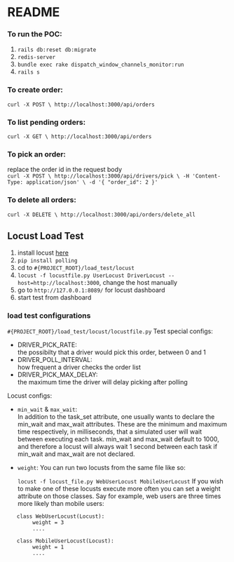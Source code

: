 # README

### To run the POC:

1. `rails db:reset db:migrate`
2. `redis-server`
3. `bundle exec rake dispatch_window_channels_monitor:run`
4. `rails s`

### To create order:
``curl -X POST \
    http://localhost:3000/api/orders``
    
### To list pending orders:
``curl -X GET \
    http://localhost:3000/api/orders``

### To pick an order:
replace the order id in the request body  
``curl -X POST \
    http://localhost:3000/api/drivers/pick \
    -H 'Content-Type: application/json' \
    -d '{ "order_id": 2 }'``

### To delete all orders:
``curl -X DELETE \
    http://localhost:3000/api/orders/delete_all``

## Locust Load Test
1. install locust [here](https://docs.locust.io/en/stable/installation.html)
2. `pip install polling`
3. cd to `#{PROJECT_ROOT}/load_test/locust`
4. `locust -f locustfile.py UserLocust DriverLocust --host=http://localhost:3000`, change the host manually
5. go to `http://127.0.0.1:8089/` for locust dashboard
6. start test from dashboard

### load test configurations
`#{PROJECT_ROOT}/load_test/locust/locustfile.py`
Test special configs:  
- DRIVER_PICK_RATE:  
  the possibilty that a driver would pick this order, between 0 and 1
- DRIVER_POLL_INTERVAL:  
  how frequent a driver checks the order list
- DRIVER_PICK_MAX_DELAY:  
  the maximum time the driver will delay picking after polling

Locust configs: 
- `min_wait` & `max_wait`:  
    In addition to the task_set attribute, one usually wants to declare the min_wait and max_wait attributes. These are the minimum and maximum time respectively, in milliseconds, that a simulated user will wait between executing each task. min_wait and max_wait default to 1000, and therefore a locust will always wait 1 second between each task if min_wait and max_wait are not declared.

- `weight`:
    You can run two locusts from the same file like so:
    
    ``locust -f locust_file.py WebUserLocust MobileUserLocust``
    If you wish to make one of these locusts execute more often you can set a weight attribute on those classes. Say for example, web users are three times more likely than mobile users:
    
```
   class WebUserLocust(Locust):
        weight = 3
        ....
    
   class MobileUserLocust(Locust):
        weight = 1
        ....
```